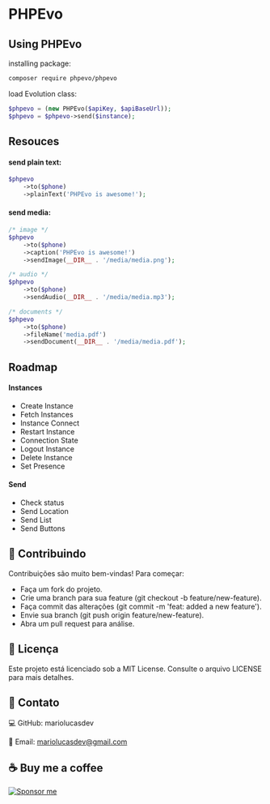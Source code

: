 # PHPEvo

## Using PHPEvo

installing package:

```bash
composer require phpevo/phpevo
```

load Evolution class:

```php
$phpevo = (new PHPEvo($apiKey, $apiBaseUrl));
$phpevo = $phpevo->send($instance);
```

## Resouces

#### send plain text:

```php
$phpevo
    ->to($phone)
    ->plainText('PHPEvo is awesome!');
```

#### send media:

```php
/* image */
$phpevo
    ->to($phone)
    ->caption('PHPEvo is awesome!')
    ->sendImage(__DIR__ . '/media/media.png');

/* audio */
$phpevo
    ->to($phone)
    ->sendAudio(__DIR__ . '/media/media.mp3');

/* documents */
$phpevo
    ->to($phone)
    ->fileName('media.pdf')
    ->sendDocument(__DIR__ . '/media/media.pdf');
```

## Roadmap

#### Instances

- Create Instance
- Fetch Instances
- Instance Connect
- Restart Instance
- Connection State
- Logout Instance
- Delete Instance
- Set Presence

#### Send

- Check status
- Send Location
- Send List
- Send Buttons

## 🌟 Contribuindo

Contribuições são muito bem-vindas!
Para começar:

- Faça um fork do projeto.
- Crie uma branch para sua feature (git checkout -b feature/new-feature).
- Faça commit das alterações (git commit -m 'feat: added a new feature').
- Envie sua branch (git push origin feature/new-feature).
- Abra um pull request para análise.

## 📄 Licença

Este projeto está licenciado sob a MIT License. Consulte o arquivo LICENSE para mais detalhes.

## 🤝 Contato

💻 GitHub: mariolucasdev

📧 Email: mariolucasdev@gmail.com

## ☕ Buy me a coffee

[![Sponsor me](https://img.shields.io/badge/Sponsor%20me-%E2%9D%A4-red)](https://github.com/sponsors/mariolucasdev)

